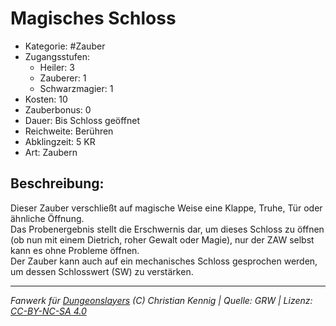 # Magisches Schloss  
- Kategorie: #Zauber  
- Zugangsstufen:  
  - Heiler: 3  
  - Zauberer: 1  
  - Schwarzmagier: 1  
- Kosten: 10  
- Zauberbonus: 0  
- Dauer: Bis Schloss geöffnet  
- Reichweite: Berühren  
- Abklingzeit: 5 KR  
- Art: Zaubern     

## Beschreibung:
Dieser Zauber verschließt auf magische Weise eine Klappe, Truhe, Tür oder ähnliche Öffnung.<br>Das Probenergebnis stellt die Erschwernis dar, um dieses Schloss zu öffnen (ob nun mit einem Dietrich, roher Gewalt oder Magie), nur der ZAW selbst kann es ohne Probleme öffnen.<br>Der Zauber kann auch auf ein mechanisches Schloss gesprochen werden, um dessen Schlosswert (SW) zu verstärken.


___
*Fanwerk für [Dungeonslayers](https://www.dungeonslayers.net/) (C) Christian Kennig | Quelle: GRW | Lizenz: [CC-BY-NC-SA 4.0](https://creativecommons.org/licenses/by-nc-sa/4.0/deed.de)*